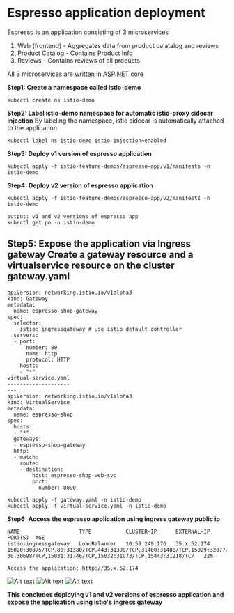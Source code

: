 # Espresso application deployment
Espresso is an application consisting of 3 microservices

1. Web (frontend) - Aggregates data from product calatalog and reviews
2. Product Catalog - Contains Product Info
3. Reviews - Contains reviews of all products

All 3 microservices are written in ASP.NET core

**Step1: Create a namespace called istio-demo**
```
kubectl create ns istio-demo
```

**Step2: Label istio-demo namespace for automatic istio-proxy sidecar injection**
By labeling the namespace, istio sidecar is automatically attached to the application
```
kubectl label ns istio-demo istio-injection=enabled
```

**Step3: Deploy v1 version of espresso application**
```
kubectl apply -f istio-feature-demos/espresso-app/v1/manifests -n istio-demo
```

**Step4: Deploy v2 version of espresso application**
```
kubectl apply -f istio-feature-demos/espresso-app/v2/manifests -n istio-demo
```
```
output: v1 and v2 versions of espresso app
kubectl get po -n istio-demo

```

**Step5: Expose the application via Ingress gateway**
Create a gateway resource and a virtualservice resource on the cluster
gateway.yaml
------------
```
apiVersion: networking.istio.io/v1alpha3
kind: Gateway
metadata:
  name: espresso-shop-gateway
spec:
  selector:
    istio: ingressgateway # use istio default controller
  servers:
  - port:
      number: 80
      name: http
      protocol: HTTP
    hosts:
    - "*"
virtual-service.yaml
--------------------
---
apiVersion: networking.istio.io/v1alpha3
kind: VirtualService
metadata:
  name: espresso-shop
spec:
  hosts:
  - "*"
  gateways:
  - espresso-shop-gateway
  http:
  - match:
    route:
    - destination:
        host: espresso-shop-web-svc
        port:
          number: 8090

```
```
kubectl apply -f gateway.yaml -n istio-demo
kubectl apply -f virtual-service.yaml -n istio-demo
```

**Step6: Access the espresso application using ingress gateway public ip**
```
NAME                   TYPE           CLUSTER-IP      EXTERNAL-IP     PORT(S)  AGE
istio-ingressgateway   LoadBalancer   10.59.249.176   35.x.52.174   15020:30875/TCP,80:31380/TCP,443:31390/TCP,31400:31400/TCP,15029:32077/TCP,150
30:30698/TCP,15031:31746/TCP,15032:31073/TCP,15443:31218/TCP   22m                                                                                                                                    
```
```
Access the application: http://35.x.52.174
```

![Alt text](https://github.com/HealthStarInformatics/service-mesh/blob/master/istio-feature-demos/espresso-app/images/espresso.png?raw=true)
![Alt text](https://github.com/HealthStarInformatics/service-mesh/blob/master/istio-feature-demos/espresso-app/images/espresso-v1.png?raw=true)
![Alt text](https://github.com/HealthStarInformatics/service-mesh/blob/master/istio-feature-demos/espresso-app/images/espresso-v2.png?raw=true)

**This concludes deploying v1 and v2 versions of espresso application and expose the application using istio's ingress gateway**
